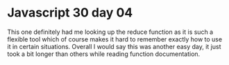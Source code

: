 # Javascript 30 day 04

This one definitely had me looking up the reduce function as it is such a flexible tool which of course makes it hard to remember exactly how to use it in certain situations. Overall I would say this was another easy day, it just took a bit longer than others while reading function documentation.
